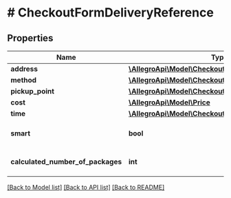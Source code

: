 # # CheckoutFormDeliveryReference

## Properties

Name | Type | Description | Notes
------------ | ------------- | ------------- | -------------
**address** | [**\AllegroApi\Model\CheckoutFormDeliveryAddress**](CheckoutFormDeliveryAddress.md) |  | [optional]
**method** | [**\AllegroApi\Model\CheckoutFormDeliveryMethod**](CheckoutFormDeliveryMethod.md) |  | [optional]
**pickup_point** | [**\AllegroApi\Model\CheckoutFormDeliveryPickupPoint**](CheckoutFormDeliveryPickupPoint.md) |  | [optional]
**cost** | [**\AllegroApi\Model\Price**](Price.md) |  | [optional]
**time** | [**\AllegroApi\Model\CheckoutFormDeliveryTime**](CheckoutFormDeliveryTime.md) |  | [optional]
**smart** | **bool** | Buyer used a SMART option | [optional]
**calculated_number_of_packages** | **int** | Calculated number of packages. | [optional]

[[Back to Model list]](../../README.md#models) [[Back to API list]](../../README.md#endpoints) [[Back to README]](../../README.md)
